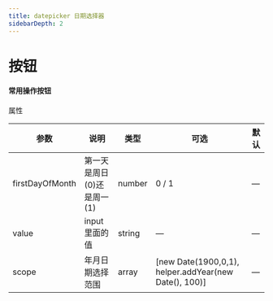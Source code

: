 ```yaml
---
title: datepicker 日期选择器
sidebarDepth: 2
---
```

# 按钮
#### 常用操作按钮

<ClientOnly>
<datepicker-demos />
</ClientOnly>

属性

| 参数         | 说明         | 类型    | 可选         | 默认  |
| ------------ | ------------ | ------- | ------------ | ----- |
| firstDayOfMonth  | 第一天是周日(0)还是周一(1)  | number  | 0 / 1| — |
| value      | input里面的值  | string | —    | — |
| scope | 年月日期选择范围 | array  | [new Date(1900,0,1), helper.addYear(new Date(), 100)] | —  |




